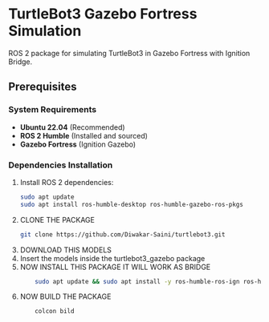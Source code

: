 # TurtleBot3 Gazebo Fortress Simulation

ROS 2 package for simulating TurtleBot3 in Gazebo Fortress with Ignition Bridge.

## Prerequisites

### System Requirements
- **Ubuntu 22.04** (Recommended)
- **ROS 2 Humble** (Installed and sourced)
- **Gazebo Fortress** (Ignition Gazebo)

### Dependencies Installation

1. Install ROS 2 dependencies:
   ```bash
   sudo apt update
   sudo apt install ros-humble-desktop ros-humble-gazebo-ros-pkgs
   ```
2. CLONE THE PACKAGE
   ```bash
   git clone https://github.com/Diwakar-Saini/turtlebot3.git
   ```
3. DOWNLOAD THIS MODELS
   ```       ```
4. Insert the models inside the turtlebot3_gazebo package
5. NOW INSTALL THIS PACKAGE IT WILL WORK AS BRIDGE
   ``` bash
       sudo apt update && sudo apt install -y ros-humble-ros-ign ros-humble-ros-ign-bridge ros-humble-ros-ign-gazebo ros-humble-ros-ign-gazebo-demos ros-humble-ros-ign-image ignition-fortress
   ```
7. NOW BUILD THE PACKAGE
   ``` bash
       colcon bild
   ```

